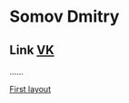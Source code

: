 
# Somov Dmitry
## Link [VK](https://vk.com/somov_dmitriy "VK")
......

[First layout](https://dmsomov.github.io/My_maket/my_maket/ "Мой первый макет")
